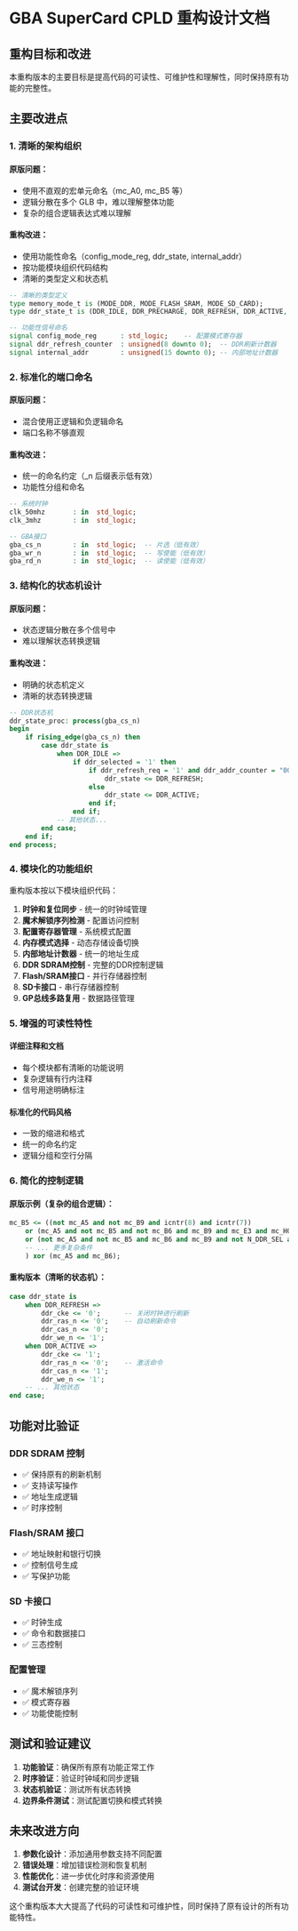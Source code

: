 # GBA SuperCard CPLD 重构设计文档

## 重构目标和改进

本重构版本的主要目标是提高代码的可读性、可维护性和理解性，同时保持原有功能的完整性。

## 主要改进点

### 1. **清晰的架构组织**

#### 原版问题：
- 使用不直观的宏单元命名（mc_A0, mc_B5 等）
- 逻辑分散在多个 GLB 中，难以理解整体功能
- 复杂的组合逻辑表达式难以理解

#### 重构改进：
- 使用功能性命名（config_mode_reg, ddr_state, internal_addr）
- 按功能模块组织代码结构
- 清晰的类型定义和状态机

```vhdl
-- 清晰的类型定义
type memory_mode_t is (MODE_DDR, MODE_FLASH_SRAM, MODE_SD_CARD);
type ddr_state_t is (DDR_IDLE, DDR_PRECHARGE, DDR_REFRESH, DDR_ACTIVE, DDR_READ, DDR_WRITE);

-- 功能性信号命名
signal config_mode_reg      : std_logic;    -- 配置模式寄存器
signal ddr_refresh_counter  : unsigned(8 downto 0);  -- DDR刷新计数器
signal internal_addr        : unsigned(15 downto 0); -- 内部地址计数器
```

### 2. **标准化的端口命名**

#### 原版问题：
- 混合使用正逻辑和负逻辑命名
- 端口名称不够直观

#### 重构改进：
- 统一的命名约定（_n 后缀表示低有效）
- 功能性分组和命名

```vhdl
-- 系统时钟
clk_50mhz       : in  std_logic;
clk_3mhz        : in  std_logic;

-- GBA接口
gba_cs_n        : in  std_logic;  -- 片选（低有效）
gba_wr_n        : in  std_logic;  -- 写使能（低有效）
gba_rd_n        : in  std_logic;  -- 读使能（低有效）
```

### 3. **结构化的状态机设计**

#### 原版问题：
- 状态逻辑分散在多个信号中
- 难以理解状态转换逻辑

#### 重构改进：
- 明确的状态机定义
- 清晰的状态转换逻辑

```vhdl
-- DDR状态机
ddr_state_proc: process(gba_cs_n)
begin
    if rising_edge(gba_cs_n) then
        case ddr_state is
            when DDR_IDLE =>
                if ddr_selected = '1' then
                    if ddr_refresh_req = '1' and ddr_addr_counter = "0000" then
                        ddr_state <= DDR_REFRESH;
                    else
                        ddr_state <= DDR_ACTIVE;
                    end if;
                end if;
            -- 其他状态...
        end case;
    end if;
end process;
```

### 4. **模块化的功能组织**

重构版本按以下模块组织代码：

1. **时钟和复位同步** - 统一的时钟域管理
2. **魔术解锁序列检测** - 配置访问控制
3. **配置寄存器管理** - 系统模式配置
4. **内存模式选择** - 动态存储设备切换
5. **内部地址计数器** - 统一的地址生成
6. **DDR SDRAM控制** - 完整的DDR控制逻辑
7. **Flash/SRAM接口** - 并行存储器控制
8. **SD卡接口** - 串行存储器控制
9. **GP总线多路复用** - 数据路径管理

### 5. **增强的可读性特性**

#### 详细注释和文档
- 每个模块都有清晰的功能说明
- 复杂逻辑有行内注释
- 信号用途明确标注

#### 标准化的代码风格
- 一致的缩进和格式
- 统一的命名约定
- 逻辑分组和空行分隔

### 6. **简化的控制逻辑**

#### 原版示例（复杂的组合逻辑）：
```vhdl
mc_B5 <= ((not mc_A5 and not mc_B9 and icntr(8) and icntr(7))
    or (mc_A5 and not mc_B5 and not mc_B6 and mc_B9 and mc_E3 and mc_H0)
    or (not mc_A5 and not mc_B5 and mc_B6 and mc_B9 and not N_DDR_SEL and not mc_H0)
    -- ... 更多复杂条件
    ) xor (mc_A5 and mc_B6);
```

#### 重构版本（清晰的状态机）：
```vhdl
case ddr_state is
    when DDR_REFRESH =>
        ddr_cke <= '0';      -- 关闭时钟进行刷新
        ddr_ras_n <= '0';    -- 自动刷新命令
        ddr_cas_n <= '0';
        ddr_we_n <= '1';
    when DDR_ACTIVE =>
        ddr_cke <= '1';
        ddr_ras_n <= '0';    -- 激活命令
        ddr_cas_n <= '1';
        ddr_we_n <= '1';
    -- ... 其他状态
end case;
```

## 功能对比验证

### DDR SDRAM 控制
- ✅ 保持原有的刷新机制
- ✅ 支持读写操作
- ✅ 地址生成逻辑
- ✅ 时序控制

### Flash/SRAM 接口
- ✅ 地址映射和银行切换
- ✅ 控制信号生成
- ✅ 写保护功能

### SD 卡接口
- ✅ 时钟生成
- ✅ 命令和数据接口
- ✅ 三态控制

### 配置管理
- ✅ 魔术解锁序列
- ✅ 模式寄存器
- ✅ 功能使能控制

## 测试和验证建议

1. **功能验证**：确保所有原有功能正常工作
2. **时序验证**：验证时钟域和同步逻辑
3. **状态机验证**：测试所有状态转换
4. **边界条件测试**：测试配置切换和模式转换

## 未来改进方向

1. **参数化设计**：添加通用参数支持不同配置
2. **错误处理**：增加错误检测和恢复机制
3. **性能优化**：进一步优化时序和资源使用
4. **测试台开发**：创建完整的验证环境

这个重构版本大大提高了代码的可读性和可维护性，同时保持了原有设计的所有功能特性。
